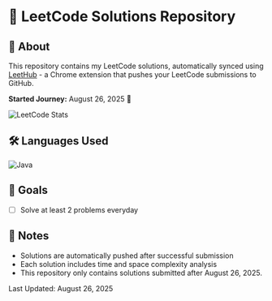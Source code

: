 # 🚀 LeetCode Solutions Repository

## 📝 About

This repository contains my LeetCode solutions, automatically synced using [LeetHub](https://github.com/QasimWani/LeetHub) - a Chrome extension that pushes your LeetCode submissions to GitHub.

**Started Journey:** August 26, 2025 🎯

![LeetCode Stats](https://leetcode.card.workers.dev/briankim913?theme=auto&font=baloo&extension=null)

## 🛠️ Languages Used

![Java](https://img.shields.io/badge/Java-ED8B00?style=for-the-badge&logo=java&logoColor=white)

## 🎯 Goals

- [ ] Solve at least 2 problems everyday

## 📝 Notes

- Solutions are automatically pushed after successful submission
- Each solution includes time and space complexity analysis
- This repository only contains solutions submitted after August 26, 2025.

Last Updated: August 26, 2025
